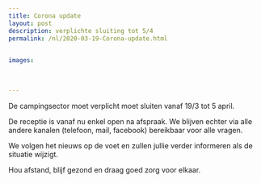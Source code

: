 ```yaml
---
title: Corona update
layout: post
description: verplichte sluiting tot 5/4
permalink: /nl/2020-03-19-Corona-update.html

    
images: 
    
    
    
---
```


De campingsector moet verplicht moet sluiten vanaf 19/3 tot 5 april.

De receptie is vanaf nu enkel open na afspraak. We blijven echter via alle andere kanalen (telefoon, mail, facebook) bereikbaar voor alle vragen.  

We volgen het nieuws op de voet en zullen jullie verder informeren als de situatie wijzigt. 

Hou afstand, blijf gezond en draag goed zorg voor elkaar. 


